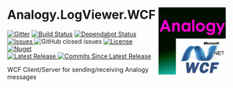 # Analogy.LogViewer.WCF  <img src="./Assets/Icon.jpg" align="right" width="155px" height="155px">

<p align="center">
    
[![Gitter](https://badges.gitter.im/Analogy-LogViewer/community.svg)](https://gitter.im/Analogy-LogViewer/community?utm_source=badge&utm_medium=badge&utm_campaign=pr-badge) [![Build Status](https://dev.azure.com/Analogy-LogViewer/Analogy%20Log%20Viewer/_apis/build/status/Analogy-LogViewer.Analogy.LogViewer.WCF?branchName=master)](https://dev.azure.com/Analogy-LogViewer/Analogy%20Log%20Viewer/_build/latest?definitionId=22&branchName=master)
[![Dependabot Status](https://api.dependabot.com/badges/status?host=github&repo=Analogy-LogViewer/Analogy.LogViewer.WCF)](https://dependabot.com)
<a href="https://github.com/Analogy-LogViewer/Analogy.LogViewer.WCF/issues">
   <img src="https://img.shields.io/github/issues/Analogy-LogViewer/Analogy.LogViewer.WCF" alt="Issues"> 
</a>
![GitHub closed issues](https://img.shields.io/github/issues-closed-raw/Analogy-LogViewer/Analogy.LogViewer.WCF)
<a href="https://github.com/Analogy-LogViewer/Analogy.LogViewer.WCF/blob/master/LICENSE">
    <img src="https://img.shields.io/github/license/Analogy-LogViewer/Analogy.LogViewer.WCF" alt="License"/>
</a>
[![Nuget](https://img.shields.io/nuget/v/Analogy.LogViewer.WCF)](https://www.nuget.org/packages/Analogy.LogViewer.WCF/) <a href="https://github.com/Analogy-LogViewer/Analogy.LogViewer.WCF/releases">  
    <img src="https://img.shields.io/github/v/release/Analogy-LogViewer/Analogy.LogViewer.WCF"  alt="Latest Release"/>
</a>
<a href="https://github.com/Analogy-LogViewer/Analogy.LogViewer.WCF/compare/V1.0.0...master"> 
    <img src="https://img.shields.io/github/commits-since/Analogy-LogViewer/Analogy.LogViewer.WCF/latest" alt="Commits Since Latest Release"/>
</a>
</p>


WCF Client/Server for sending/receiving  Analogy messages
